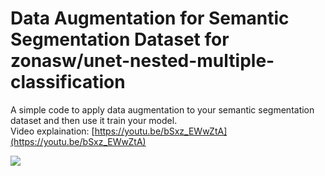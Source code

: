 # Data Augmentation for Semantic Segmentation Dataset for zonasw/unet-nested-multiple-classification
A simple code to apply data augmentation to your semantic segmentation dataset and then use it train your model. <br/> 
Video explaination: [https://youtu.be/bSxz_EWwZtA](https://youtu.be/bSxz_EWwZtA)

<img src="data aug example.png">
